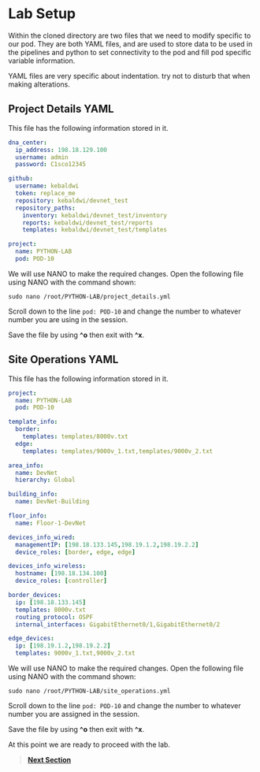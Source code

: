 # Lab Setup

Within the cloned directory are two files that we need to modify specific to our pod. They are both YAML files, and are used to store data to be used in the pipelines and python to set connectivity to the pod and fill pod specific variable information. 

YAML files are very specific about indentation. try not to disturb that when making alterations.

## Project Details YAML

This file has the following information stored in it. 

```YAML
dna_center:
  ip_address: 198.18.129.100
  username: admin
  password: C1sco12345

github:
  username: kebaldwi
  token: replace_me
  repository: kebaldwi/devnet_test
  repository_paths:
    inventory: kebaldwi/devnet_test/inventory
    reports: kebaldwi/devnet_test/reports
    templates: kebaldwi/devnet_test/templates

project:
  name: PYTHON-LAB
  pod: POD-10
```

We will use NANO to make the required changes. Open the following file using NANO with the command shown:

```SHELL
sudo nano /root/PYTHON-LAB/project_details.yml
```

Scroll down to the line `pod: POD-10` and change the number to whatever number you are using in the session.

Save the file by using **^o** then exit with **^x**.

## Site Operations YAML

This file has the following information stored in it. 

```YAML
project:
  name: PYTHON-LAB
  pod: POD-10

template_info:
  border:
    templates: templates/8000v.txt
  edge:
    templates: templates/9000v_1.txt,templates/9000v_2.txt

area_info:
  name: DevNet
  hierarchy: Global

building_info:
  name: DevNet-Building

floor_info:
  name: Floor-1-DevNet

devices_info_wired:
  managementIP: [198.18.133.145,198.19.1.2,198.19.2.2]
  device_roles: [border, edge, edge]

devices_info_wireless:
  hostname: [198.18.134.100]
  device_roles: [controller]

border_devices:
  ip: [198.18.133.145]
  templates: 8000v.txt
  routing_protocol: OSPF
  internal_interfaces: GigabitEthernet0/1,GigabitEthernet0/2

edge_devices:
  ip: [198.19.1.2,198.19.2.2]
  templates: 9000v_1.txt,9000v_2.txt
```

We will use NANO to make the required changes. Open the following file using NANO with the command shown:

```SHELL
sudo nano /root/PYTHON-LAB/site_operations.yml
```

Scroll down to the line `pod: POD-10` and change the number to whatever number you are assigned in the session.

Save the file by using **^o** then exit with **^x**.

At this point we are ready to proceed with the lab.

> [**Next Section**](./06-summary.md)